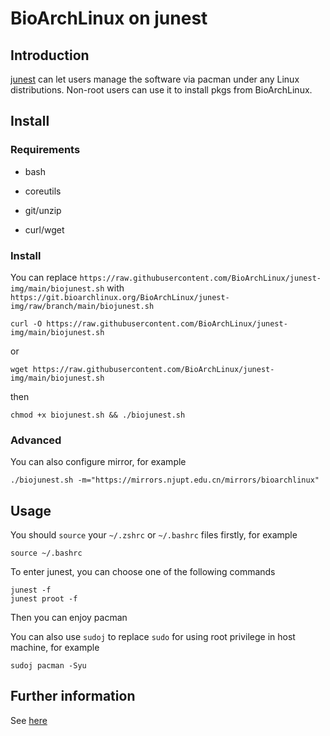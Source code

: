 # BioArchLinux on junest

## Introduction

[junest](https://github.com/fsquillace/junest) can let users manage the software via pacman under any Linux distributions. Non-root users can use it to install pkgs from BioArchLinux.

## Install

### Requirements

- bash

- coreutils

- git/unzip

- curl/wget

### Install

You can replace `https://raw.githubusercontent.com/BioArchLinux/junest-img/main/biojunest.sh` with `https://git.bioarchlinux.org/BioArchLinux/junest-img/raw/branch/main/biojunest.sh`

```
curl -O https://raw.githubusercontent.com/BioArchLinux/junest-img/main/biojunest.sh
```

or 

```
wget https://raw.githubusercontent.com/BioArchLinux/junest-img/main/biojunest.sh
```

then 

```
chmod +x biojunest.sh && ./biojunest.sh
```

### Advanced

You can also configure mirror, for example

```
./biojunest.sh -m="https://mirrors.njupt.edu.cn/mirrors/bioarchlinux"
```

## Usage

You should `source` your `~/.zshrc` or `~/.bashrc` files firstly, for example

```
source ~/.bashrc
```

To enter junest, you can choose one of the following commands

```
junest -f
junest proot -f
```

Then you can enjoy pacman

You can also use `sudoj` to replace `sudo` for using root privilege in host machine, for example

```
sudoj pacman -Syu
```

## Further information

See [here](https://github.com/fsquillace/junest)
